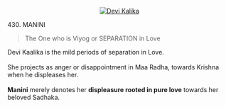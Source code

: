 <p align="center">
  <a href="https://ibb.co/XfCz4PX9" target="_blank">
    <img src="https://i.ibb.co/ymQ8RC0D/Screenshot.jpg" alt="Devi Kalika" class="full-banner" />
  </a>
</p>

<div class="title-banner">430. MANINI</div>

<blockquote class="subtitle">
  The One who is Viyog or SEPARATION in Love
</blockquote>

<div class="description">
  Devi Kaalika is the mild periods of separation in Love.<br><br>
  She projects as anger or disappointment in Maa Radha, towards Krishna when he displeases her.<br><br>
  <strong>Manini</strong> merely denotes her <strong>displeasure rooted in pure love</strong> towards her beloved Sadhaka.
</div>
